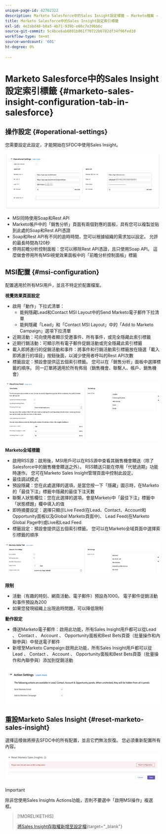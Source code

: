 ```yaml
---
unique-page-id: 42762322
description: Marketo Salesforce中的Sales Insight設定標籤 — Marketo檔案 — 產品檔案
title: Marketo Salesforce中的Sales Insight設定索引標籤
exl-id: 4e2abd48-b0a5-4b71-939b-e66c7e39bb6c
source-git-commit: 5c4bce6ab6801b861f70722b6782df34f96fed10
workflow-type: tm+mt
source-wordcount: '601'
ht-degree: 0%

---
```


# Marketo Salesforce中的Sales Insight設定索引標籤 {#marketo-sales-insight-configuration-tab-in-salesforce}

## 操作設定 {#operational-settings}

您需要設定此設定，才能開始在SFDC中使用Sales Insight。

![](assets/marketo-sales-insight-configuration-tab-in-salesforce-1.png)

* MSI同時使用Soap和Rest API
* Marketo帳戶中的「銷售分析」頁面有兩個對應的面板，具有您可以複製並貼到此處的Soap和Rest API憑證
* Soap和Rest API有不同的逾時時間，您可以根據組織的需求加以設定。 允許的最長時間為120秒
* 停用前瞻分析控制面板：您可以移除Rest API憑證，且只使用Soap API。 這麼做會停用所有MSI視覺效果面板中的「前瞻分析控制面板」標籤

## MSI配置 {#msi-configuration}

配置適用於所有MSI用戶，並且不特定於配置檔案。

**視覺效果頁面設定**

* 啟用「動作」下拉式清單：
   * 能夠隱藏Lead和Contact MSI Layout中的Send Marketo電子郵件下拉清單
   * 能夠隱藏「Lead」和「Contact MSI Layout」中的「Add to Marketo Campaign」選項下拉清單
* 近期活動：可向使用者顯示受邀事件、所有事件，或完全隱藏此索引標籤
* 近期行銷活動：可顯示所有電子郵件促銷活動或完全隱藏此索引標籤
* 載入即將進行的促銷活動和事件：將事件和行銷活動索引標籤放在隨選「載入即將進行的項目」按鈕後面，以減少使用者呼叫的Rest API次數
* 標籤設定：預設會提供這五個索引標籤。 您可以在「銷售分析」面板中選擇標籤的順序。 同一訂單將適用於所有佈局（銷售機會、聯繫人、帳戶、銷售機會）

![](assets/marketo-sales-insight-configuration-tab-in-salesforce-2.png)

**Marketo全域標籤**

* 啟用RSS源：啟用後，MSI用戶可以在RSS源中查看其銷售機會饋送（除了Salesforce中的銷售機會饋送之外）。 RSS饋送只能在停用「代號過期」功能時運作。 您可在Marketo Sales Insight管理頁面中控制此設定。
* 最佳調試模式
* 預設隱藏：您在此處選擇的選項，是當您按一下「隱藏」圖示時，在Marketo的「最佳下注」標籤中隱藏的最佳下注天數
* 聯繫人狀態欄位：您在此選擇的選項，會是Marketo中「最佳下注」標籤中「狀態標題」欄中填入的值
* 即時摘要設定：選擇只顯示Live Feed(在Lead、Contact、Account和Opportunity面板以及Global Marketo頁面中)、 Lead Feed(在Marketo Global Page中)或Live和Lead Feed
* 標籤設定：預設會提供這五個索引標籤。 您可以在Marketo全域頁面中選擇索引標籤的順序

![](assets/marketo-sales-insight-configuration-tab-in-salesforce-3.png)

**限制**

* 活動（有趣的時刻、網頁活動、電子郵件）預設為1000。 電子郵件促銷活動和事件預設為200
* 如果您發現組織上出現逾時問題，可以降低限制

**動作設定**

* 傳送Marketo電子郵件：啟用此功能，所有Sales Insight用戶都可以從Lead 、 Contact 、 Account 、 Opportunity面板和Best Bets頁簽（批量操作和內聯參與）中發送電子郵件
* 新增至Marketo Campaign:啟用此功能，所有Sales Insight用戶都可以從Lead 、 Contact 、 Account 、 Opportunity面板和Best Bets頁簽（批量操作和內聯參與）添加到促銷活動

![](assets/marketo-sales-insight-configuration-tab-in-salesforce-4.png)

## 重設Marketo Sales Insight {#reset-marketo-sales-insight}

選擇這樣做將擦去SFDC中的所有配置，並且它們無法恢復。 您必須重新配置所有內容。

![](assets/marketo-sales-insight-configuration-tab-in-salesforce-5.png)

>[!IMPORTANT]
>
>除非您使用Sales Insights Actions功能，否則不要選中「啟用MSI操作」複選框。

>[!MORELIKETHIS]
>
>[將Sales Insight存取權新增至設定檔](/help/marketo/product-docs/marketo-sales-insight/msi-for-salesforce/configuration/add-sales-insight-access-to-profiles.md){target=&quot;_blank&quot;}
